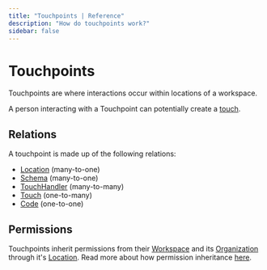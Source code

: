```yaml
---
title: "Touchpoints | Reference"
description: "How do touchpoints work?"
sidebar: false
---
```


# Touchpoints

Touchpoints are where interactions occur within locations of a workspace.

A person interacting with a Touchpoint can potentially create a [touch](/reference/touches/).

## Relations

A touchpoint is made up of the following relations:

* [Location](/reference/locations/) (many-to-one)
* [Schema](/reference/schemas/) (many-to-one)
* [TouchHandler](/reference/touch-handlers/) (many-to-many)
* [Touch](/reference/touches/) (one-to-many)
* [Code](/reference/codes/) (one-to-one)

## Permissions

Touchpoints inherit permissions from their [Workspace](/reference/workspaces/) and its [Organization](/reference/organizations/) through it's [Location](/reference/locations/). Read more about how permission inheritance [here](/reference/permissions/).
